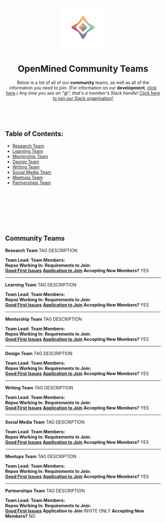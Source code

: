 <div align="center">
  <img alt="OpenMined Logo" src="/images/logo.png">
  <h1><strong>OpenMined Community Teams</strong></h1>
  <p>Below is a list of all of our <strong>community</strong> teams, as well as all of the information you need to join. (For information on our <strong>development</strong>, <a href="om-beginners-guide/Development-Teams.md">click here</a>.) <em>Any time you see an "@", that's a member's Slack handle!</em> <a href="slack.openmined.org">Click here to join our Slack organisation!</a>
    </p></div>
    
<br><br><br>

## Table of Contents:
- [Research Team](#research-team)
- [Learning Team](#learning-team)
- [Mentorship Team](#mentorship-team)
- [Design Team](#design-team)
- [Writing Team](#writing-team)
- [Social Media Team](#social-media-team)
- [Meetups Team](#meetups-team)
- [Partnerships Team](#partnerships-team)

<br><br><br>

<br><br><br>

## Community Teams

**Research Team**
TAG
DESCRIPTION

**Team Lead:**
**Team Members:**<br>
**Repos Working In:**
**Requirements to Join:**<br>
[**Good First Issues**]()
[**Application to Join**]()
**Accepting New Members?** YES

---

**Learning Team**
TAG
DESCRIPTION

**Team Lead:**
**Team Members:**<br>
**Repos Working In:**
**Requirements to Join:**<br>
[**Good First Issues**]()
[**Application to Join**]()
**Accepting New Members?** YES

---

**Mentorship Team**
TAG
DESCRIPTION

**Team Lead:**
**Team Members:**<br>
**Repos Working In:**
**Requirements to Join:**<br>
[**Good First Issues**]()
[**Application to Join**]()
**Accepting New Members?** YES

---

**Design Team**
TAG
DESCRIPTION

**Team Lead:**
**Team Members:**<br>
**Repos Working In:**
**Requirements to Join:**<br>
[**Good First Issues**]()
[**Application to Join**]()
**Accepting New Members?** YES

---

**Writing Team**
TAG
DESCRIPTION

**Team Lead:**
**Team Members:**<br>
**Repos Working In:**
**Requirements to Join:**<br>
[**Good First Issues**]()
[**Application to Join**]()
**Accepting New Members?** YES

---

**Social Media Team**
TAG
DESCRIPTION

**Team Lead:**
**Team Members:**<br>
**Repos Working In:**
**Requirements to Join:**<br>
[**Good First Issues**]()
[**Application to Join**]()
**Accepting New Members?** YES

---

**Meetups Team**
TAG
DESCRIPTION

**Team Lead:**
**Team Members:**<br>
**Repos Working In:**
**Requirements to Join:**<br>
[**Good First Issues**]()
[**Application to Join**]()
**Accepting New Members?** YES

---

**Partnerships Team**
TAG
DESCRIPTION

**Team Lead:**
**Team Members:**<br>
**Repos Working In:**
**Requirements to Join:**<br>
[**Good First Issues**]()
**Application to Join** INVITE ONLY
**Accepting New Members?** NO

